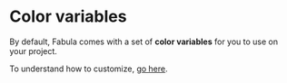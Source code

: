 # Color variables

By default, Fabula comes with a set of **color variables** for you to use on your project.

To understand how to customize, [go here](/docs/getting-started/customizing).